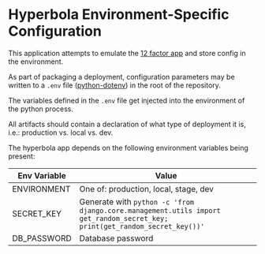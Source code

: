 # Hyperbola Environment-Specific Configuration

This application attempts to emulate the [12 factor app](https://12factor.net/config)
and store config in the environment.

As part of packaging a deployment, configuration parameters may be written to
a `.env` file ([python-dotenv](https://github.com/theskumar/python-dotenv))
in the root of the repository.

The variables defined in the `.env` file get injected into the environment of
the python process.

All artifacts should contain a declaration of what type of deployment it is,
i.e.: production vs. local vs. dev.

The hyperbola app depends on the following environment variables being
present:

| Env Variable | Value                                                                                                                      |
| ------------ | -------------------------------------------------------------------------------------------------------------------------- |
| ENVIRONMENT  | One of: production, local, stage, dev                                                                                      |
| SECRET_KEY   | Generate with `python -c 'from django.core.management.utils import get_random_secret_key; print(get_random_secret_key())'` |
| DB_PASSWORD  | Database password                                                                                                          |
